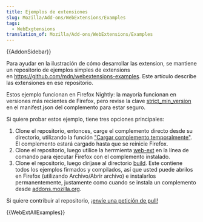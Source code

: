 ```yaml
---
title: Ejemplos de extensiones
slug: Mozilla/Add-ons/WebExtensions/Examples
tags:
  - WebExgtensions
translation_of: Mozilla/Add-ons/WebExtensions/Examples
---
```

{{AddonSidebar}}

Para ayudar en la ilustración de cómo desarrollar las extension, se mantiene un repositorio de ejemplos simples de extensions en <https://github.com/mdn/webextensions-examples>. Este artículo describe las extensiones en ese repositorio.

Estos ejemplo funcionan en Firefox Nightly: la mayoría funcionan en versiones más recientes de Firefox, pero revise la clave [strict_min_version](/en-US/Add-ons/WebExtensions/manifest.json/applications) en el manifest.json del complemento para estar seguro.

Si quiere probar estos ejemplo, tiene tres opciones principales:

1.  Clone el repositorio, entonces, carge el complemento directo desde su directorio, utilizando la función ["Cargar complemento temporalmente"](/en-US/Add-ons/WebExtensions/Temporary_Installation_in_Firefox). El complemento estará cargado hasta que se reinicie Firefox.
2.  Clone el repositorio, luego utilice la herrmienta [web-ext](/es/Add-ons/WebExtensions/Getting_started_with_web-ext) en la línea de comando para ejecutar Firefox con el complemento instalado.
3.  Clone el repositorio, luego diríjase al directorio [build](https://github.com/mdn/webextensions-examples/tree/master/build). Este contiene todos los ejemplos firmados y compilados, así que usted puede abrilos en Firefox (utilizando Archivo/Abrir archivo) e instalarlos permanentemente, justamente como cuando se instala un complemento desde [addons.mozilla.org](https://addons.mozilla.org/en-US/firefox/).

Si quiere contribuir al repositorio, [¡envíe una petición de pull!](https://github.com/mdn/webextensions-examples/blob/master/CONTRIBUTING.md)

{{WebExtAllExamples}}
